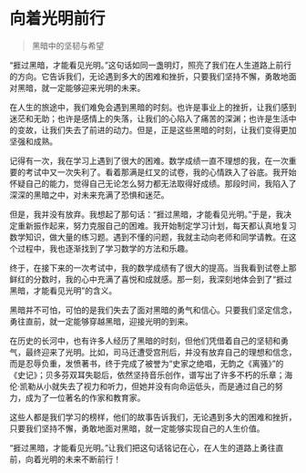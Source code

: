 # 向着光明前行
> 黑暗中的坚韧与希望

“捱过黑暗，才能看见光明。”这句话如同一盏明灯，照亮了我们在人生道路上前行的方向。它告诉我们，无论遇到多大的困难和挫折，只要我们坚持不懈，勇敢地面对黑暗，就一定能够迎来光明的未来。

在人生的旅途中，我们难免会遇到黑暗的时刻。也许是事业上的挫折，让我们感到迷茫和无助；也许是感情上的失落，让我们的心陷入了痛苦的深渊；也许是生活中的变故，让我们失去了前进的动力。但是，正是这些黑暗的时刻，让我们变得更加坚强和成熟。

记得有一次，我在学习上遇到了很大的困难。数学成绩一直不理想的我，在一次重要的考试中又一次失利了。看着那满是红叉的试卷，我的心情跌入了谷底。我开始怀疑自己的能力，觉得自己无论怎么努力都无法取得好成绩。那段时间，我陷入了深深的黑暗之中，对未来充满了恐惧和迷茫。

但是，我并没有放弃。我想起了那句话：“捱过黑暗，才能看见光明。”于是，我决定重新振作起来，努力克服自己的困难。我开始制定学习计划，每天都认真地复习数学知识，做大量的练习题。遇到不懂的问题，我就主动向老师和同学请教。在这个过程中，我也逐渐找到了学习数学的方法和乐趣。

终于，在接下来的一次考试中，我的数学成绩有了很大的提高。当我看到试卷上那鲜红的分数时，我的心中充满了喜悦和成就感。那一刻，我深刻地体会到了“捱过黑暗，才能看见光明”的含义。

黑暗并不可怕，可怕的是我们失去了面对黑暗的勇气和信心。只要我们坚定信念，勇往直前，就一定能够穿越黑暗，迎接光明的到来。

在历史的长河中，也有许多人经历了黑暗的时刻，但他们凭借着自己的坚韧和勇气，最终迎来了光明。比如，司马迁遭受宫刑后，并没有放弃自己的理想和信念，而是忍辱负重，发愤著书，终于完成了被誉为“史家之绝唱，无韵之《离骚》”的《史记》；贝多芬双耳失聪后，依然坚持音乐创作，谱写出了许多不朽的乐章；海伦·凯勒从小就失去了视力和听力，但她并没有向命运低头，而是通过自己的努力，成为了一位著名的作家和教育家。

这些人都是我们学习的榜样，他们的故事告诉我们，无论遇到多大的困难和挫折，只要我们坚持不懈，勇敢地面对黑暗，就一定能够实现自己的人生价值。

“捱过黑暗，才能看见光明。”让我们把这句话铭记在心，在人生的道路上勇往直前，向着光明的未来不断前行！